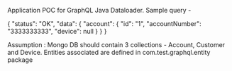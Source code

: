 Application POC for GraphQL Java Dataloader. Sample query - 

{
    "status": "OK",
    "data": {
        "account": {
            "id": "1",
            "accountNumber": "3333333333",
            "device": null
        }
    }
}

Assumption : Mongo DB should contain 3 collections - Account, Customer and Device. Entities associated are defined in com.test.graphql.entity package